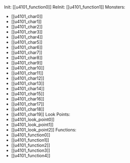 Init: [[u4101_function0]]
ReInit: [[u4101_function1]]
Monsters:
- [[u4101_char0]]
- [[u4101_char1]]
- [[u4101_char2]]
- [[u4101_char3]]
- [[u4101_char4]]
- [[u4101_char5]]
- [[u4101_char6]]
- [[u4101_char7]]
- [[u4101_char8]]
- [[u4101_char9]]
- [[u4101_char10]]
- [[u4101_char11]]
- [[u4101_char12]]
- [[u4101_char13]]
- [[u4101_char14]]
- [[u4101_char15]]
- [[u4101_char16]]
- [[u4101_char17]]
- [[u4101_char18]]
- [[u4101_char19]]
Look Points:
- [[u4101_look_point0]]
- [[u4101_look_point1]]
- [[u4101_look_point2]]
Functions:
- [[u4101_function0]]
- [[u4101_function1]]
- [[u4101_function2]]
- [[u4101_function3]]
- [[u4101_function4]]
